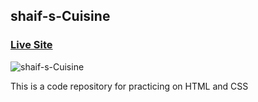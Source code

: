 ## shaif-s-Cuisine

### [Live Site](https://majidalilouch.github.io/shaif-s-Cuisine)

![shaif-s-Cuisine](https://www.dropbox.com/s/2lo8p5vgzdj7bs1/leon.png?dl=0)

This is a code repository for practicing on HTML and CSS

